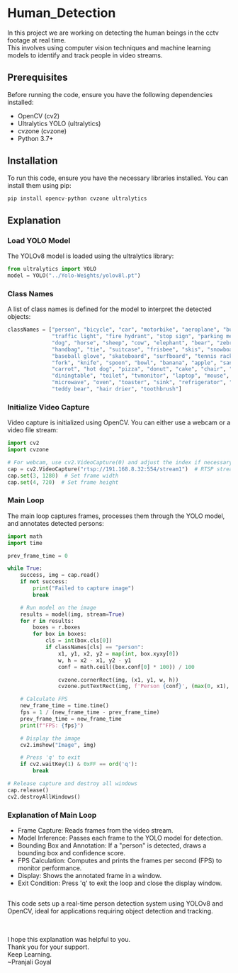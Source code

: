 # Human_Detection


In this project we are working on detecting the human beings in the cctv footage at real time.</br>
This involves using computer vision techniques and machine learning models to identify and track people in video streams.


## Prerequisites
Before running the code, ensure you have the following dependencies installed:

- OpenCV (cv2)
- Ultralytics YOLO (ultralytics)
- cvzone (cvzone)
- Python 3.7+


## Installation
To run this code, ensure you have the necessary libraries installed. You can install them using pip:

```python
pip install opencv-python cvzone ultralytics
```


## Explanation

### Load YOLO Model
The YOLOv8 model is loaded using the ultralytics library:

```python
from ultralytics import YOLO
model = YOLO("../Yolo-Weights/yolov8l.pt")
```

### Class Names
A list of class names is defined for the model to interpret the detected objects:

```python
classNames = ["person", "bicycle", "car", "motorbike", "aeroplane", "bus", "train", "truck", "boat",
              "traffic light", "fire hydrant", "stop sign", "parking meter", "bench", "bird", "cat",
              "dog", "horse", "sheep", "cow", "elephant", "bear", "zebra", "giraffe", "backpack", "umbrella",
              "handbag", "tie", "suitcase", "frisbee", "skis", "snowboard", "sports ball", "kite", "baseball bat",
              "baseball glove", "skateboard", "surfboard", "tennis racket", "bottle", "wine glass", "cup",
              "fork", "knife", "spoon", "bowl", "banana", "apple", "sandwich", "orange", "broccoli",
              "carrot", "hot dog", "pizza", "donut", "cake", "chair", "sofa", "pottedplant", "bed",
              "diningtable", "toilet", "tvmonitor", "laptop", "mouse", "remote", "keyboard", "cell phone",
              "microwave", "oven", "toaster", "sink", "refrigerator", "book", "clock", "vase", "scissors",
              "teddy bear", "hair drier", "toothbrush"]

```

### Initialize Video Capture
Video capture is initialized using OpenCV. You can either use a webcam or a video file stream:

```python
import cv2
import cvzone

# For webcam, use cv2.VideoCapture(0) and adjust the index if necessary
cap = cv2.VideoCapture("rtsp://191.168.8.32:554/stream1")  # RTSP stream URL
cap.set(3, 1280)  # Set frame width
cap.set(4, 720)  # Set frame height
```

### Main Loop
The main loop captures frames, processes them through the YOLO model, and annotates detected persons:
```python
import math
import time

prev_frame_time = 0

while True:
    success, img = cap.read()
    if not success:
        print("Failed to capture image")
        break

    # Run model on the image
    results = model(img, stream=True)
    for r in results:
        boxes = r.boxes
        for box in boxes:
            cls = int(box.cls[0])
            if classNames[cls] == "person":
                x1, y1, x2, y2 = map(int, box.xyxy[0])
                w, h = x2 - x1, y2 - y1
                conf = math.ceil((box.conf[0] * 100)) / 100

                cvzone.cornerRect(img, (x1, y1, w, h))
                cvzone.putTextRect(img, f'Person {conf}', (max(0, x1), max(1, y1)), scale=1, thickness=1)

    # Calculate FPS
    new_frame_time = time.time()
    fps = 1 / (new_frame_time - prev_frame_time)
    prev_frame_time = new_frame_time
    print(f"FPS: {fps}")

    # Display the image
    cv2.imshow("Image", img)

    # Press 'q' to exit
    if cv2.waitKey(1) & 0xFF == ord('q'):
        break

# Release capture and destroy all windows
cap.release()
cv2.destroyAllWindows()
```

### Explanation of Main Loop
- Frame Capture: Reads frames from the video stream.
- Model Inference: Passes each frame to the YOLO model for detection.
- Bounding Box and Annotation: If a "person" is detected, draws a bounding box and confidence score.
- FPS Calculation: Computes and prints the frames per second (FPS) to monitor performance.
- Display: Shows the annotated frame in a window.
- Exit Condition: Press 'q' to exit the loop and close the display window.

##

This code sets up a real-time person detection system using YOLOv8 and OpenCV, ideal for applications requiring object detection and tracking.

##
<br>I hope this explanation was helpful to you.</br>
Thank you for your support.</br>
Keep Learning.</br>
~Pranjali Goyal</br>
